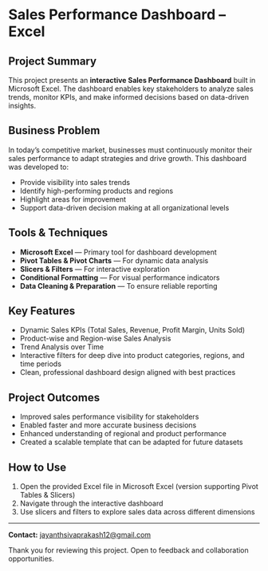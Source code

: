 # Sales Performance Dashboard – Excel

## Project Summary

This project presents an **interactive Sales Performance Dashboard** built in Microsoft Excel. The dashboard enables key stakeholders to analyze sales trends, monitor KPIs, and make informed decisions based on data-driven insights.

## Business Problem

In today’s competitive market, businesses must continuously monitor their sales performance to adapt strategies and drive growth. This dashboard was developed to:

- Provide visibility into sales trends  
- Identify high-performing products and regions  
- Highlight areas for improvement  
- Support data-driven decision making at all organizational levels  

## Tools & Techniques

- **Microsoft Excel** — Primary tool for dashboard development  
- **Pivot Tables & Pivot Charts** — For dynamic data analysis  
- **Slicers & Filters** — For interactive exploration  
- **Conditional Formatting** — For visual performance indicators  
- **Data Cleaning & Preparation** — To ensure reliable reporting  

## Key Features

- Dynamic Sales KPIs (Total Sales, Revenue, Profit Margin, Units Sold)  
- Product-wise and Region-wise Sales Analysis  
- Trend Analysis over Time  
- Interactive filters for deep dive into product categories, regions, and time periods  
- Clean, professional dashboard design aligned with best practices  

## Project Outcomes

- Improved sales performance visibility for stakeholders  
- Enabled faster and more accurate business decisions  
- Enhanced understanding of regional and product performance  
- Created a scalable template that can be adapted for future datasets  

## How to Use

1. Open the provided Excel file in Microsoft Excel (version supporting Pivot Tables & Slicers)  
2. Navigate through the interactive dashboard  
3. Use slicers and filters to explore sales data across different dimensions  

---

**Contact:** jayanthsivaprakash12@gmail.com

Thank you for reviewing this project. Open to feedback and collaboration opportunities.
